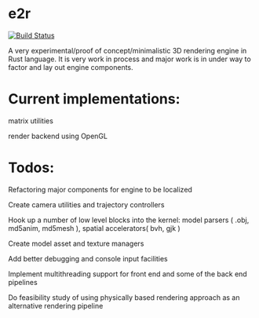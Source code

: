 # e2r

[![Build Status](https://travis-ci.org/clearlycloudy/e2r.svg?branch=master)](https://travis-ci.org/clearlycloudy/e2r)

A very experimental/proof of concept/minimalistic 3D rendering engine in Rust language. It is very work in process and major work is in under way to factor and lay out engine components.

# Current implementations:

matrix utilities

render backend using OpenGL

# Todos:

Refactoring major components for engine to be localized

Create camera utilities and trajectory controllers

Hook up a number of low level blocks into the kernel: model parsers ( .obj, md5anim, md5mesh ), spatial accelerators( bvh, gjk )

Create model asset and texture managers

Add better debugging and console input facilities

Implement multithreading support for front end and some of the back end pipelines

Do feasibility study of using physically based rendering approach as an alternative rendering pipeline
